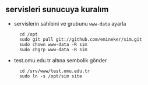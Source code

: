 ## servisleri sunucuya kuralım

- servislerin sahibini ve grubunu `www-data` ayarla

        cd /opt
        sudo git pull git://github.com/emineker/sim.git
        sudo chown www-data -R sim
        sudo chgrp www-data -R sim

- test.omu.edu.tr altına sembolik gönder

        cd /srv/www/test.omu.edu.tr
        sudo ln -s /opt/sim site


